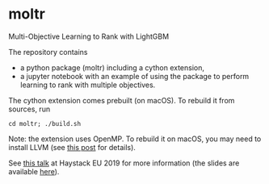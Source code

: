 # moltr
Multi-Objective Learning to Rank with LightGBM

The repository contains

* a python package (moltr) including a cython extension,
* a jupyter notebook with an example of using the package to perform learning to rank with multiple objectives. 

The cython extension comes prebuilt (on macOS). To rebuild it from sources, run

```
cd moltr; ./build.sh
```

Note: the extension uses OpenMP. To rebuild it on macOS, you may need to install LLVM (see [this post](https://stackoverflow.com/questions/41292059/compiling-cython-with-openmp-support-on-osx) for details).

See [this talk](https://www.youtube.com/watch?v=nCtM4Xg7e4k) at Haystack EU 2019 for more information (the slides are available [here](https://github.com/zalando/public-presentations/blob/master/files/2019-10-28-haystack-learning-to-rank-with-multiple-objectives.pdf)).
